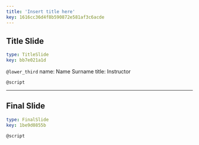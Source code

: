 ```yaml
---
title: 'Insert title here'
key: 1616cc36d4f8b590872e581af3c6acde
---
```


## Title Slide

```yaml
type: TitleSlide
key: bb7e021a1d
```

`@lower_third`
name: Name Surname
title: Instructor

`@script`


---

## Final Slide

```yaml
type: FinalSlide
key: 1be9d0855b
```

`@script`
